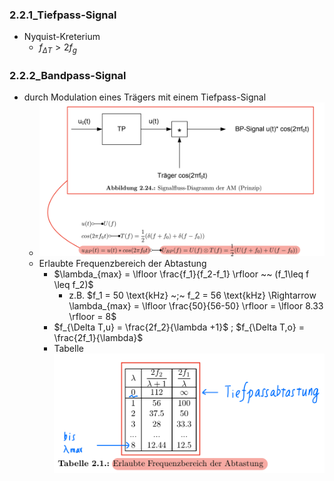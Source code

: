 ### 2.2.1_Tiefpass-Signal 
- Nyquist-Kreterium 
	- $f_{\Delta T}\gt 2f_{g}$ 
### 2.2.2_Bandpass-Signal 
- durch Modulation eines Trägers mit einem Tiefpass-Signal 
	- ![](https://raw.githubusercontent.com/ICH-BIN-HXM/images/main/pictures_Obsidian/Signalverarbeitung_Bandpass-Signal.png) 
	- Erlaubte Frequenzbereich der Abtastung 
		- $\lambda_{max} = \lfloor \frac{f_1}{f_2-f_1} \rfloor ~~ (f_1\leq f \leq f_2)$ 
			- z.B. $f_1 = 50 \text{kHz} ~;~ f_2 = 56 \text{kHz} \Rightarrow \lambda_{max} = \lfloor \frac{50}{56-50} \rfloor = \lfloor 8.33 \rfloor = 8$ 
		- $f_{\Delta T,u} = \frac{2f_2}{\lambda +1}$ ; $f_{\Delta T,o} = \frac{2f_1}{\lambda}$ 
		- Tabelle ![|500](https://raw.githubusercontent.com/ICH-BIN-HXM/images/main/pictures_Obsidian/Signalverarbeitung_Bandpass-Signal_erlaubte_Freuquenzbereich_Abtastung.png) 

